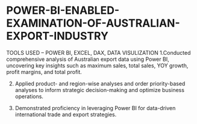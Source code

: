 # POWER-BI-ENABLED-EXAMINATION-OF-AUSTRALIAN-EXPORT-INDUSTRY

TOOLS USED – POWER BI, EXCEL, DAX, DATA VISULIZATION
1.Conducted comprehensive analysis of Australian export data using Power BI, uncovering key insights such as maximum sales, total sales, YOY growth, profit margins, and total profit.

2. Applied product- and region-wise analyses and order priority-based analyses to inform strategic decision-making and optimize business operations.

3. Demonstrated proficiency in leveraging Power BI for data-driven international trade and export strategies.


